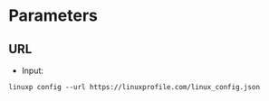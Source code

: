# Parameters

## URL

- Input:

```
linuxp config --url https://linuxprofile.com/linux_config.json
```